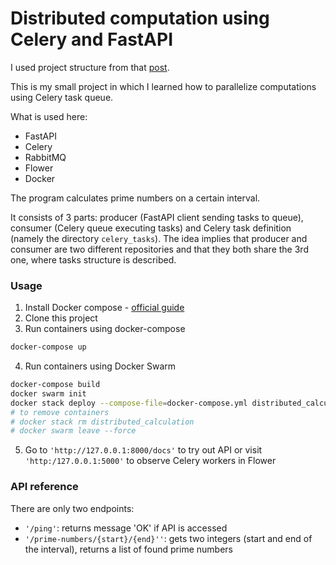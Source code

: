 # Distributed computation using Celery and FastAPI
I used project structure from that [post](https://hazelement.github.io/distributed-task-with-celery.html).

This is my small project in which I learned how to parallelize computations 
using Celery task queue.

What is used here:
- FastAPI 
- Celery 
- RabbitMQ
- Flower
- Docker

The program calculates prime numbers on a certain interval. 

It consists of 3 parts: producer (FastAPI client sending tasks to queue), 
consumer (Celery queue executing tasks) and Celery task definition (namely
the directory `celery_tasks`). The idea implies that 
producer and consumer are two different repositories 
and that they both share the 3rd one, where tasks structure is described.

### Usage
1. Install Docker compose - [official guide](https://docs.docker.com/compose/install/)
2. Clone this project
3. Run containers using docker-compose
```zsh
docker-compose up 
```
4. Run containers using Docker Swarm
```zsh
docker-compose build
docker swarm init 
docker stack deploy --compose-file=docker-compose.yml distributed_calculation
# to remove containers
# docker stack rm distributed_calculation  
# docker swarm leave --force
```
5. Go to `'http://127.0.0.1:8000/docs'` to try out API 
or visit `'http:/127.0.0.1:5000'` to observe Celery workers in Flower

### API reference
There are only two endpoints:
- `'/ping'`: returns message 'OK' if API is accessed
- `'/prime-numbers/{start}/{end}''`: gets two integers (start and end 
of the interval), returns a list of found prime numbers
